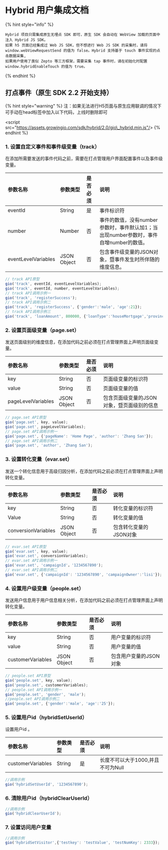 # Hybrid 用户集成文档

{% hint style="info" %}
```
Hybrid 项目只需集成原生无埋点 SDK 即可，原生 SDK 会自动在 WebView 加载的页面中注入 Hybrid JS SDK。
如果 h5 页面已经集成过 Web JS SDK，但不想进行 Web JS SDK 的采集时，请将
window.webViewRequestSend 的值为 false。Hybrid 支持基于 touch 事件实现的点击数据采集,
如果用户使用了类似 Zepto 等三方框架，需要采集 tap 事件时，请在初始化时配置
window.hybridEnableTouch 的值为 true。
```
{% endhint %}

##  **打点事件（原生 SDK 2.2 开始支持）**

{% hint style="warning" %}
注：如果无法进行H5页面与原生应用联调的情况下可手动在head标签中加入以下代码，上线时删除即可

 &lt;script src="https://assets.growingio.com/sdk/hybrid/2.0/gio\_hybrid.min.js"/&gt;
{% endhint %}

### 1. 设置自定义事件和事件级变量（track）

在添加所需要发送的事件代码之前，需要在打点管理用户界面配置事件以及事件级变量。

| 参数名称   |  参数类型 | 是否必须 | 说明 |
| :--- | :--- | :--- | :--- |
| eventId    | String | 是 | 事件标识符 |
| number | Number | 否 | 事件的数值，没有number参数时，事件默认加1；当出现number参数时，事件自增number的数值。 |
| eventLevelVariables | JSON Object | 否 | 包含事件级变量的JSON对象，暨事件发生时所伴随的维度信息。 |

```javascript
// track API原型
gio('track', eventId, eventLevelVariables);
gio('track', eventId, number, eventLevelVariables);
// track API调用示例一
gio('track', 'registerSuccess');
// track API调用示例二
gio('track', 'registerSuccess', {'gender':'male', 'age':21});
// track API调用示例三
gio('track', 'loanAmount', 800000, {'loanType':'houseMortgage','province':'Zhejiang'})
```

### 2. 设置页面级变量（page.set）

发送页面级别的维度信息，在添加代码之前必须在打点管理界面上声明页面级变量。

| 参数名称  | 参数类型  | 是否必须  | 说明 |
| :--- | :--- | :--- | :--- |
| key | String | 否 | 页面级变量的标识符 |
| value | String | 否 | 页面级变量的值 |
| pageLevelVariables | JSON Object | 否 | 包含页面级变量的JSON对象，暨页面级别的信息 |

```javascript
// page.set API原型
gio('page.set', key, value);
gio('page.set', pageLevelVariables);
// page.set API调用示例一
gio('page.set', {'pageName': 'Home Page', 'author': 'Zhang San'});
// page.set API调用示例二
gio('page.set', 'author', 'Zhang San');
```

### 3. 设置转化变量（evar.set）

发送一个转化信息用于高级归因分析，在添加代码之前必须在打点管理界面上声明转化变量。

| 参数名称    | 参数类型 | 是否必须 | 说明 |
| :--- | :--- | :--- | :--- |
| key | String | 否 | 转化变量的标识符 |
| Value | String | 否 | 转化变量的值 |
| conversionVariables | JSON Object | 否 | 包含转化变量的JSON对象 |

```javascript
// evar.set API原型
gio('evar.set', key, value);
gio('evar.set', conversionVariables);
// evar.set API调用示例一
gio('evar.set', 'campaignId'，'1234567890');
// evar.set API调用示例二
gio('evar.set', {'campaignId': '1234567890', 'campaignOwner':'lisi'});
```

### 4. 设置用户级变量（people.set）

发送用户信息用于用户信息相关分析，在添加代码之前必须在打点管理界面上声明转化变量。

| 参数名称   | 参数类型 | 是否必须 |  说明 |
| :--- | :--- | :--- | :--- |
| key | String | 否 | 用户变量的标识符 |
| value | String | 否 | 用户变量的值 |
| customerVariables | JSON Object | 否 | 包含用户变量的JSON对象 |

```javascript
// people.set API原型
gio('people.set', key, value);
gio('people.set', customerVariables);
// people.set API调用示例一
gio('people.set', 'gender', 'male');
//people.set API调用示例二
gio('people.set', {'gender':'male', 'age':'25'});
```

### 5. 设置用户id（hybridSetUserId）

设置用户id 。

| 参数名称    | 参数类型 | 是否必须 | 说明 |
| :--- | :--- | :--- | :--- |
| customerVariables | String | 是 | 长度不可以大于1000,并且不可为Null |

```javascript
//调用示例
gio('hybridSetUserId', '1234567890');
```

### 6. 清除用户id（hybridClearUserId）

```javascript
//调用示例
gio('hybridClearUserId');
```

### 7. 设置访问用户变量

```javascript
//调用示例
gio('hybridSetVisitor',{'testkey': 'testValue', 'testNumKey': 2333});
```

## 

